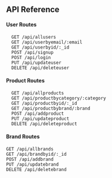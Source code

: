## API Reference

#### User Routes

```http
  GET /api/allusers
  GET /api/userbyemail/:email
  GET /api/userbyid/:_id
  POST /api‎/signup
  POST /api/login
  PUT /api/updateuser
  DELETE /api/deleteuser
```

#### Product Routes

```http
  GET /api/allproducts
  GET /api/productbycategory/:category
  GET /api/productbyid/:_id
  GET /api/productbybrand/:brand
  POST /api‎/addproduct
  PUT /api/updateproduct
  DELETE /api/deleteproduct
```

#### Brand Routes

```http
GET /api/allbrands
GET /api/brandbyid/:_id
POST /api‎/addbrand
PUT /api/updatebrand
DELETE /api/deletebrand
```
